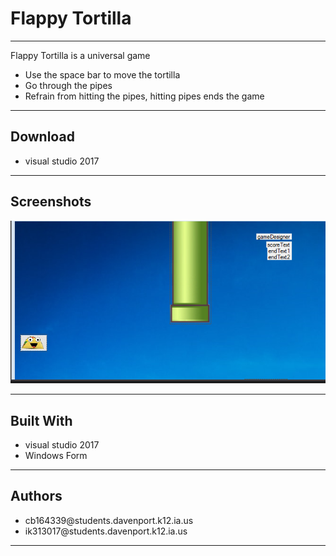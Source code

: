 <h1>Flappy Tortilla</h1>
<hr>
<p>Flappy Tortilla is a universal game</p>
<ul>
  <li>Use the space bar to move the tortilla</li>
  <li>Go through the pipes</li>
  <li>Refrain from hitting the pipes, hitting pipes ends the game</li>
</ul>
<hr>
<h2>Download</h2>
<ul>
  <li>visual studio 2017</li>
</ul>
<hr>
<h2>Screenshots</h2>
<img src="screenshot.PNG" alt="outlook">
<hr>
<h2>Built With</h2>
<ul>
  <li>visual studio 2017</li>
  <li>Windows Form</li>
</ul>
<hr>
<h2>Authors</h2>
<ul>
  <li>cb164339@students.davenport.k12.ia.us</li>
  <li>ik313017@students.davenport.k12.ia.us</li>
</ul>
<hr>
